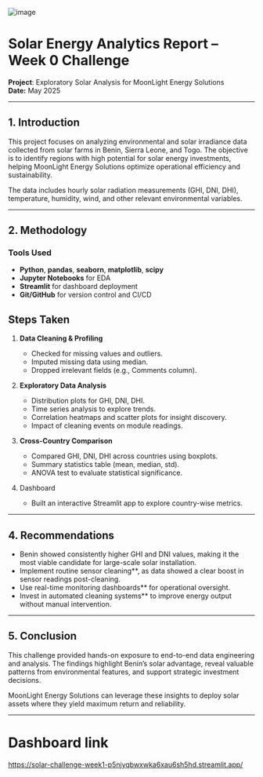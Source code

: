 ![image](https://github.com/user-attachments/assets/f1eaa7ea-1454-4fce-bbed-b645e9af1513)
# Solar Energy Analytics Report – Week 0 Challenge
**Project**: Exploratory Solar Analysis for MoonLight Energy Solutions  
**Date:** May 2025

---

## 1. Introduction

This project focuses on analyzing environmental and solar irradiance data collected from solar farms in Benin, Sierra Leone, and Togo. The objective is to identify regions with high potential for solar energy investments, helping MoonLight Energy Solutions optimize operational efficiency and sustainability.

The data includes hourly solar radiation measurements (GHI, DNI, DHI), temperature, humidity, wind, and other relevant environmental variables.

---

## 2. Methodology

### Tools Used
- **Python**, **pandas**, **seaborn**, **matplotlib**, **scipy**
- **Jupyter Notebooks** for EDA
- **Streamlit** for dashboard deployment
- **Git/GitHub** for version control and CI/CD

## Steps Taken
1. **Data Cleaning & Profiling**
   - Checked for missing values and outliers.
   - Imputed missing data using median.
   - Dropped irrelevant fields (e.g., Comments column).

2. **Exploratory Data Analysis**
   - Distribution plots for GHI, DNI, DHI.
   - Time series analysis to explore trends.
   - Correlation heatmaps and scatter plots for insight discovery.
   - Impact of cleaning events on module readings.

3. **Cross-Country Comparison**
   - Compared GHI, DNI, DHI across countries using boxplots.
   - Summary statistics table (mean, median, std).
   - ANOVA test to evaluate statistical significance.

4. Dashboard
   - Built an interactive Streamlit app to explore country-wise metrics.

---



## 4. Recommendations

- Benin showed consistently higher GHI and DNI values, making it the most viable candidate for large-scale solar installation.
- Implement routine sensor cleaning**, as data showed a clear boost in sensor readings post-cleaning.
- Use real-time monitoring dashboards** for operational oversight.
- Invest in automated cleaning systems** to improve energy output without manual intervention.

---

## 5. Conclusion

This challenge provided hands-on exposure to end-to-end data engineering and analysis. The findings highlight Benin’s solar advantage, reveal valuable patterns from environmental features, and support strategic investment decisions.

MoonLight Energy Solutions can leverage these insights to deploy solar assets where they yield maximum return and reliability.

---

# Dashboard link

https://solar-challenge-week1-p5njyqbwxwka6xau6sh5hd.streamlit.app/





